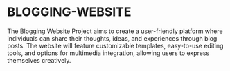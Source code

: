 # BLOGGING-WEBSITE
The Blogging Website Project aims to create a user-friendly platform where individuals can share their thoughts, ideas, and experiences through blog posts. The website will feature customizable templates, easy-to-use editing tools, and options for multimedia integration, allowing users to express themselves creatively.
